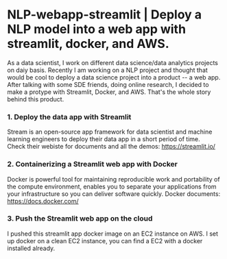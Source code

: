 # NLP-webapp-streamlit | Deploy a NLP model into a web app with streamlit, docker, and AWS.  

As a data scientist, I work on different data science/data analytics projects on daiy basis. Recently I am working on a NLP project and thought that would be cool to deploy a data science project into a product -- a web app. After talking with some SDE friends, doing online research, I decided to make a protype with Streamlit, Docker, and AWS. That's the whole story behind this product. 

### 1. Deploy the data app with Streamlit 
Stream is an open-source app framework for data scientist and machine learning engineers to deploy their data app in a short period of time.  
Check their webiste for documents and all the demos: https://streamlit.io/ 

### 2. Containerizing a Streamlit web app with Docker 
Docker is powerful tool for maintaining reproducible work and portability of the compute environment, enables you to separate your applications from your infrastructure so you can deliver software quickly. Docker documents: https://docs.docker.com/ 

### 3. Push the Streamlit web app on the cloud   
I pushed this streamlit app docker image on an EC2 instance on AWS. I set up docker on a clean EC2 instance, you can find a EC2 with a docker installed already. 
